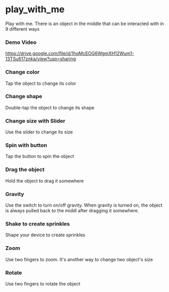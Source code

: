 # play_with_me

Play with me. There is an object in the middle that can be interacted with in 9 different ways

### Demo Video

https://drive.google.com/file/d/1hqMcEOG6WgmXH12Wum1-13TSu617znka/view?usp=sharing

### Change color

Tap the object to change its color

### Change shape

Double-tap the object to change its shape

### Change size with Slider

Use the slider to change its size

### Spin with button

Tap the button to spin the object

### Drag the object

Hold the object to drag it somewhere

### Gravity

Use the switch to turn on/off gravity. When gravity is turned on, the object is always pulled back to the middl after dragging it somewhere.

### Shake to create sprinkles

Shape your device to create sprinkles

### Zoom

Use two fingers to zoom. It's another way to change two object's size

### Rotate

Use two fingers to rotate the object

